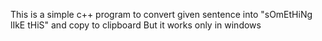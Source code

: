 This is a simple c++ program to convert given sentence into "sOmEtHiNg lIkE tHiS" and copy to clipboard
But it works only in windows
